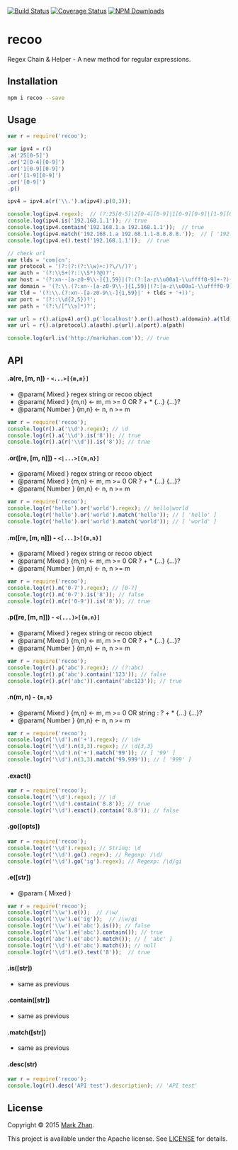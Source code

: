 [![Build Status](https://api.travis-ci.org/markzhan/recoo.svg?branch=master)](https://travis-ci.org/markzhan/recoo)
[![Coverage Status](https://coveralls.io/repos/markzhan/recoo/badge.svg)](https://coveralls.io/r/markzhan/recoo)
[![NPM Downloads](https://img.shields.io/npm/dm/recoo.svg?style=flat)](https://www.npmjs.org/package/recoo)


# recoo

Regex Chain & Helper - A new method for regular expressions.


## Installation

```sh
npm i recoo --save
```

## Usage

```js
var r = require('recoo');

var ipv4 = r()
.a('25[0-5]')
.or('2[0-4][0-9]')
.or('1[0-9][0-9]')
.or('[1-9][0-9]')
.or('[0-9]')
.p()

ipv4 = ipv4.a(r('\\.').a(ipv4).p(0,3));

console.log(ipv4.regex);  // (?:25[0-5]|2[0-4][0-9]|1[0-9][0-9]|[1-9][0-9]|[0-9])(?:\.(?:25[0-5]|2[0-4][0-9]|1[0-9][0-9]|[1-9][0-9]|[0-9])){3}
console.log(ipv4.is('192.168.1.1')); // true
console.log(ipv4.contain('192.168.1.a 192.168.1.1'));  // true
console.log(ipv4.match('192.168.1.a 192.68.1.1-8.8.8.8.'));  // [ '192.68.1.1', '8.8.8.8' ]
console.log(ipv4.e().test('192.168.1.1'));  // true

// check url
var tlds = 'com|cn';
var protocol = '(?:(?:(?:\\w)+:)?\/\/)?';
var auth = '(?:\\S+(?::\\S*)?@)?';
var host = '(?:xn--[a-z0-9\\-]{1,59}|(?:(?:[a-z\\u00a1-\\uffff0-9]+-?){0,62}[a-z\\u00a1-\\uffff0-9]{1,63}))';
var domain = '(?:\\.(?:xn--[a-z0-9\\-]{1,59}|(?:[a-z\\u00a1-\\uffff0-9]+-?){0,62}[a-z\\u00a1-\\uffff0-9]{1,63}))*';
var tld = '(?:\\.(?:xn--[a-z0-9\\-]{1,59}|' + tlds + '+))';
var port = '(?::\\d{2,5})?';
var path = '(?:\/[^\\s]*)?';

var url = r().a(ipv4).or().p('localhost').or().a(host).a(domain).a(tld)
var url = r().a(protocol).a(auth).p(url).a(port).a(path)

console.log(url.is('http://markzhan.com')); // true
```

## API

#### .a(re, [m, n]) - `<...>[{m,n}]`

* @param{ Mixed } regex string or recoo object
* @param{ Mixed } {m,n} <- m, m >= 0 OR ? + * {...} {...}?
* @param{ Number } {m,n} <- n, n >= m
```js
var r = require('recoo');
console.log(r().a('\\d').regex); // \d
console.log(r().a('\\d').is('8')); // true
console.log(r().a(r('\\d')).is('8')); // true
```

#### .or([re, [m, n]]) - `<|...>[{m,n}]`

* @param{ Mixed } regex string or recoo object
* @param{ Mixed } {m,n} <- m, m >= 0 OR ? + * {...} {...}?
* @param{ Number } {m,n} <- n, n >= m
```js
var r = require('recoo');
console.log(r('hello').or('world').regex); // hello|world
console.log(r('hello').or('world').match('hello')); // [ 'hello' ]
console.log(r('hello').or('world').match('world')); // [ 'world' ]
```

#### .m([re, [m, n]]) - `<[...]>[{m,n}]`

* @param{ Mixed } regex string or recoo object
* @param{ Mixed } {m,n} <- m, m >= 0 OR ? + * {...} {...}?
* @param{ Number } {m,n} <- n, n >= m
```js
var r = require('recoo');
console.log(r().m('0-7').regex); // [0-7]
console.log(r().m('0-7').is('8')); // false
console.log(r().m(r('0-9')).is('8')); // true
```

#### .p([re, [m, n]]) - `<(...)>[{m,n}]`

* @param{ Mixed } regex string or recoo object
* @param{ Mixed } {m,n} <- m, m >= 0 OR ? + * {...} {...}?
* @param{ Number } {m,n} <- n, n >= m
```js
var r = require('recoo');
console.log(r().p('abc').regex); // (?:abc)
console.log(r().p('abc').contain('123')); // false
console.log(r().p(r('abc')).contain('abc123')); // true
```

#### .n(m, n) - `{m,n}`

* @param{ Mixed } {m,n} <- m, m >= 0 OR string : ? + * {...} {...}?
* @param{ Number } {m,n} <- n, n >= m
```js
var r = require('recoo');
console.log(r('\\d').n('+').regex); // \d+
console.log(r('\\d').n(3,3).regex); // \d{3,3}
console.log(r('\\d').n('+').match('99')); // [ '99' ]
console.log(r('\\d').n(3,3).match('99.999')); // [ '999' ]
```

#### .exact()
```js
var r = require('recoo');
console.log(r('\\d').regex); // \d
console.log(r('\\d').contain('8.8')); // true
console.log(r('\\d').exact().contain('8.8')); // false
```

#### .go([opts])
```js
var r = require('recoo');
console.log(r('\\d').regex); // String: \d
console.log(r('\\d').go().regex); // Regexp: /\d/
console.log(r('\\d').go('ig').regex); // Regexp: /\d/gi
```

#### .e([str])

* @param { Mixed }

```js
var r = require('recoo');
console.log(r('\\w').e());  // /\w/
console.log(r('\\w').e('ig'));  // /\w/gi
console.log(r('\\w').e('abc').is()); // false
console.log(r('\\w').e('abc').contain()); // true
console.log(r('abc').e('abc').match()); // [ 'abc' ]
console.log(r('\\d').e('abc').match()); // null
console.log(r('\\d').e().test('8'));  // true
```

#### .is([str])

* same as previous

#### .contain([str])

* same as previous

#### .match([str])

* same as previous

#### .desc(str)
```js
var r = require('recoo');
console.log(r().desc('API test').description); // 'API test'
```


## License

Copyright © 2015 [Mark Zhan](http://markzhan.com).

This project is available under the Apache license. See [LICENSE](https://github.com/markzhan/recoo/blob/master/LICENSE) for details.

